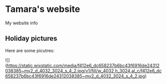 # Tamara's website

My website info

## Holiday pictures

Here are some picutres:

![] (https://static.wixstatic.com/media/f412e6_dc658237b6bc43f6916de24312038385~mv2_d_4032_3024_s_4_2.jpg/v1/fill/w_4032,h_3024,al_c/f412e6_dc658237b6bc43f6916de24312038385~mv2_d_4032_3024_s_4_2.jpg)